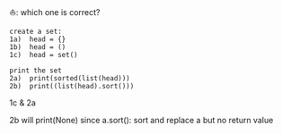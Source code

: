 
⛵️: which one is correct?
```
create a set:
1a)  head = {}
1b)  head = ()
1c)  head = set()

print the set
2a)  print(sorted(list(head)))
2b)  print((list(head).sort()))
```

1c & 2a

2b will print(None) 
since a.sort(): sort and replace a but no return value


